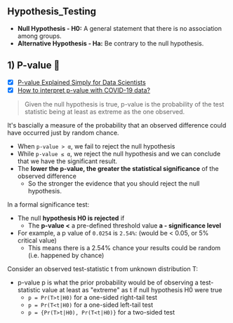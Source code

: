## Hypothesis_Testing 
- **Null Hypothesis - H0:** A general statement that there is no association among groups. 
- **Alternative Hypothesis - Ha:** Be contrary to the null hypothesis.

## 1) P-value 🔢 
- [x] [P-value Explained Simply for Data Scientists](https://towardsdatascience.com/p-value-explained-simply-for-data-scientists-4c0cd7044f14)
- [x] [How to interpret p-value with COVID-19 data?](https://towardsdatascience.com/how-to-interpret-p-value-with-covid-19-data-edc19e8483b)

> Given the null hypothesis is true, p-value is the probability of the test statistic being at least as extreme as the one observed. 

It's bascially a measure of the probability that an observed difference could have occurred just by random chance.
- When `p-value > α`, we fail to reject the null hypothesis
- While `p-value ≤ α`, we reject the null hypothesis and we can conclude that we have the significant result.
- The **lower the p-value, the greater the statistical significance** of the observed difference
  - So the stronger the evidence that you should reject the null hypothesis.

In a formal significance test: 
- The null **hypothesis H0 is rejected** if 
  - The **p-value <** a pre-defined threshold value **a - significance level**
- For example, a p value of `0.0254` is `2.54%`: (would be < 0.05, or 5% critical value) 
  - This means there is a 2.54% chance your results could be random (i.e. happened by chance)

Consider an observed test-statistic t from unknown distribution T:
- p-value p is what the prior probability would be of observing a test-statistic value at least as "extreme" as t if null hypothesis H0 were true
  - `p = Pr(T>t|H0)` for a one-sided right-tail test
  - `p = Pr(T<t|H0)` for a one-sided left-tail test 
  - `p = {Pr(T>t|H0), Pr(T<t|H0)}` for a two-sided test
